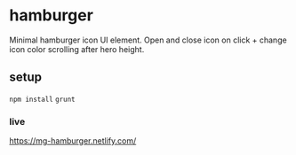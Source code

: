 # hamburger
Minimal hamburger icon UI element. 
Open and close icon on click + change icon color scrolling after hero height.

## setup
`npm install`
`grunt`

### live
https://mg-hamburger.netlify.com/
